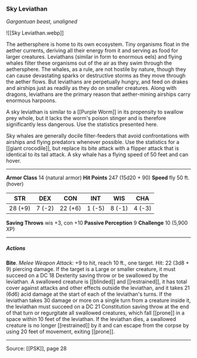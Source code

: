 ### Sky Leviathan
_Gargantuan beast, unaligned_

![[Sky Leviathan.webp]]

The aethersphere is home to its own ecosystem. Tiny organisms float in the aether currents, deriving all their energy from it and serving as food for larger creatures. Leviathans (similar in form to enormous eels) and flying whales filter these organisms out of the air as they swim through the aethersphere. The whales, as a rule, are not hostile by nature, though they can cause devastating sparks or destructive storms as they move through the aether flows. But leviathans are perpetually hungry, and feed on drakes and airships just as readily as they do on smaller creatures. Along with dragons, leviathans are the primary reason that aether-mining airships carry enormous harpoons.

A sky leviathan is similar to a [[Purple Worm]] in its propensity to swallow prey whole, but it lacks the worm's poison stinger and is therefore significantly less dangerous. Use the statistics presented here.

Sky whales are generally docile filter-feeders that avoid confrontations with airships and flying predators whenever possible. Use the statistics for a [[giant crocodile]], but replace its bite attack with a flipper attack that is identical to its tail attack. A sky whale has a flying speed of 50 feet and can hover.



---

**Armor Class** 14 (natural armor)
**Hit Points** 247 (15d20 + 90)
**Speed** fly 50 ft. (hover)

| STR     | DEX     | CON     | INT     | WIS     | CHA     |
|---------|---------|---------|---------|---------|---------|
| 28 (+9) | 7 (-2) | 22 (+6) | 1 (-5) | 8 (-1) | 4 (-3) |

**Saving Throws** wis +3, con +10
**Passive Perception** 9
**Challenge** 10 (5,900 XP)

---

##### Actions
**Bite**. _Melee Weapon Attack:_ +9 to hit, reach 10 ft., one target. Hit: 22 (3d8 + 9) piercing damage. If the target is a Large or smaller creature, it must succeed on a DC 18 Dexterity saving throw or be swallowed by the leviathan. A swallowed creature is [[blinded]] and [[restrained]], it has total cover against attacks and other effects outside the leviathan, and it takes 21 (6d6) acid damage at the start of each of the leviathan's turns. If the leviathan takes 30 damage or more on a single turn from a creature inside it, the leviathan must succeed on a DC 21 Constitution saving throw at the end of that turn or regurgitate all swallowed creatures, which fall [[prone]] in a space within 10 feet of the leviathan. If the leviathan dies, a swallowed creature is no longer [[restrained]] by it and can escape from the corpse by using 20 feet of movement, exiting [[prone]].


---

Source: [[PSK]], page 28